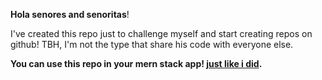 **Hola senores and senoritas**!

I've created this repo just to challenge myself and start creating repos on github!
TBH, I'm not the type that share his code with everyone else.

__You can use this repo in your mern stack app! [just like i did](https://s.roclen.com/).__